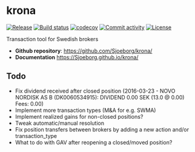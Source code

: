 # krona

[![Release](https://img.shields.io/github/v/release/Sjoeborg/krona)](https://img.shields.io/github/v/release/Sjoeborg/krona)
[![Build status](https://img.shields.io/github/actions/workflow/status/Sjoeborg/krona/master.yml?branch=master)](https://github.com/Sjoeborg/krona/actions/workflows/master.yml?query=branch%3Amaster)
[![codecov](https://codecov.io/gh/Sjoeborg/krona/branch/main/graph/badge.svg)](https://codecov.io/gh/Sjoeborg/krona)
[![Commit activity](https://img.shields.io/github/commit-activity/m/Sjoeborg/krona)](https://img.shields.io/github/commit-activity/m/Sjoeborg/krona)
[![License](https://img.shields.io/github/license/Sjoeborg/krona)](https://img.shields.io/github/license/Sjoeborg/krona)

Transaction tool for Swedish brokers

- **Github repository**: <https://github.com/Sjoeborg/krona/>
- **Documentation** <https://Sjoeborg.github.io/krona/>

## Todo
- Fix dividend received after closed position (2016-03-23 - NOVO NORDISK AS B (DK0060534915): DIVIDEND 0.00 SEK (13.0 @ 0.00) Fees: 0.00)
- Implement more transaction types (M&A for e.g. SWMA)
- Implement realized gains for non-closed positions?
- Tweak automatic/manual resolution
- Fix position transfers between brokers by adding a new action and/or transaction_type
- What to do with GAV after reopening a closed/moved position?
